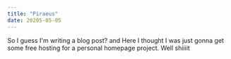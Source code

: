 ```yaml
---
title: "Piraeus"
date: 20205-05-05
---
```

So I guess I'm writing a blog post? and Here I thought
I was just gonna get some free hosting for a personal
homepage project. Well shiiiit
